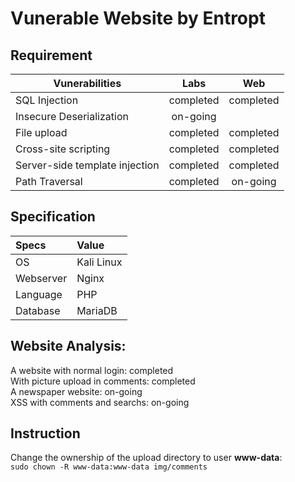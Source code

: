# Vunerable Website by Entropt


## Requirement
| Vunerabilities | Labs | Web |
| --- | :---:| :---: |
| SQL Injection | completed | completed | 
| Insecure Deserialization | on-going |  |
| File upload | completed | completed |  |
| Cross-site scripting | completed | completed |
| Server-side template injection | completed | completed |
| Path Traversal | completed | on-going |


## Specification
| Specs| Value |
| :--- | :--- |
| OS | Kali Linux |
| Webserver | Nginx |
| Language | PHP |
| Database | MariaDB |


## Website Analysis:
A website with normal login: completed <br>
With picture upload in comments: completed <br>
A newspaper website: on-going <br>
XSS with comments and searchs: on-going <br>


## Instruction
Change the ownership of the upload directory to user **www-data**: <br>
`sudo chown -R www-data:www-data img/comments`
